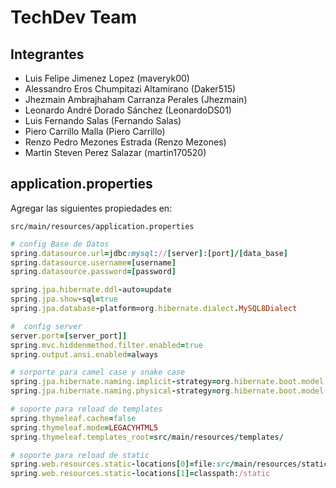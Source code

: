 # TechDev Team #
## Integrantes ##

* Luis Felipe Jimenez Lopez (maveryk00)
* Alessandro Eros Chumpitazi Altamirano (Daker515)
* Jhezmain Ambrajhaham Carranza Perales (Jhezmain)
* Leonardo André Dorado Sánchez (LeonardoDS01)
* Luis Fernando Salas (Fernando Salas)
* Piero Carrillo Malla (Piero Carrillo)
* Renzo Pedro Mezones Estrada (Renzo Mezones)
* Martin Steven Perez Salazar (martin170520)


## application.properties ##
Agregar las siguientes propiedades en:
```
src/main/resources/application.properties
```
```ruby
# config Base de Datos
spring.datasource.url=jdbc:mysql://[server]:[port]/[data_base]
spring.datasource.username=[username]
spring.datasource.password=[password]

spring.jpa.hibernate.ddl-auto=update
spring.jpa.show-sql=true
spring.jpa.database-platform=org.hibernate.dialect.MySQL8Dialect

#  config server
server.port=[server_port]]
spring.mvc.hiddenmethod.filter.enabled=true
spring.output.ansi.enabled=always

# sorporte para camel case y snake case
spring.jpa.hibernate.naming.implicit-strategy=org.hibernate.boot.model.naming.ImplicitNamingStrategyLegacyJpaImpl
spring.jpa.hibernate.naming.physical-strategy=org.hibernate.boot.model.naming.PhysicalNamingStrategyStandardImpl

# soporte para reload de templates
spring.thymeleaf.cache=false
spring.thymeleaf.mode=LEGACYHTML5
spring.thymeleaf.templates_root=src/main/resources/templates/

# soporte para reload de static
spring.web.resources.static-locations[0]=file:src/main/resources/static/
spring.web.resources.static-locations[1]=classpath:/static
```
